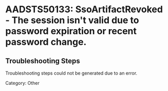 # AADSTS50133: SsoArtifactRevoked - The session isn't valid due to password expiration or recent password change.


## Troubleshooting Steps
Troubleshooting steps could not be generated due to an error.

Category: Other